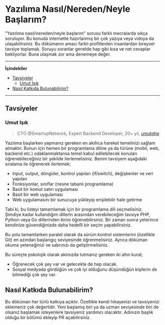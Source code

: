 # Yazılıma Nasıl/Nereden/Neyle Başlarım?

"Yazılıma nasıl/nereden/neyle başlarım" sorusu farklı mecralarda sıkça soruluyor. Bu konuda internette hazırlanmış bir çok yazıya veya vidoya da ulaşabilirsiniz. Bu dökümanın amacı farklı profillerden insanlardan bireysel tavsiye toplamak. Soruyu soranlar genelde hap gibi kısa ve net cevaplar bekliyorlar. Buna ulaşmak zor ama denemeye değer.

---
**İçindekiler**
<!-- START doctoc generated TOC please keep comment here to allow auto update -->
<!-- DON'T EDIT THIS SECTION, INSTEAD RE-RUN doctoc TO UPDATE -->

- [Tavsiyeler](#tavsiyeler)
  - [Umut Işık](#umut-i%C5%9F%C4%B1k)
- [Nasıl Katkıda Bulunabilirim?](#nas%C4%B1l-katk%C4%B1da-bulunabilirim)

<!-- END doctoc generated TOC please keep comment here to allow auto update -->
---

## Tavsiyeler

### Umut Işık

> CTO @SmartupNetwork, Expert Backend Developer, 20+ yıl, [umutphp](https://github.com/umutphp)
>

Yazılıma başlarken yapmanız gereken en akıllıca hareket temelinizi sağlam atmaktır. Bunun için hemen bir programlama diline ya da türüne (mobil, web, backend etc.) odaklanmaktansa temel kabul edilebilecek konuları öğrenebileceğiniz bir şekilde ilerlemelisiniz. Benim tavsiyem aşağıdaki sıralama ile öğrenerek ilerlemek;

- Input, output, döngüler, kontrol yapıları (if/switch), değişkenler ve veri yapıları
- Fonksiyonlar, sınıflar (nesne tabanlı programlama)
- Basit bir komut satırı uygulaması
- Basit bir web uygulaması
- Web uygulamasını bir sunucuya yükleyip erişilebilir hale getirme

Tabi ki, bu listeyi tamamlamak için bir programlama dili seçmelisiniz. Şimdiye kadar kullandığım dillerin arasından verebileceğim tavsiye PHP, Python veya Go dillerinden birini öğrenebilirsiniz. Bir zaman sonra yeterince kendinize güvendiğinizde daha hedefli bir seçim yapabilirsiniz.

Bu yolu tamamlarken paralel olarak da sürüm kontrol sistemlerini (özellikle Git) en azından başlangıç seviyesinde öğrenmelisiniz. Ayrıca döküman okuma yeteneğinizi ve sabrınızı da geliştirmelisiniz.

Bu süreçte pskolojik olarak aklınızda tutmanız gereken iki altın kural;

- Öğrenecek çok şey var ve gelecekte de hep olacak.
- Sosyal medyada gördüğün ve çok iyi olduğunu düşündüğün kişilerin de bilmediği çok şey var.

## Nasıl Katkıda Bulunabilirim?

Bu döküman her türlü katkıya açıktır. Özellikle kendi hikayenizi ve tavsiyenizi eklemeniz çok değerlidir. Yeni başlamış biri ya da uzman seviyesinde biri de olsanız başlamak isteyenlere tavsiyeniz yardımcı olacaktır. Adınızın başlık olduğu bir bölümü ekleyip PR açabilirsiniz.
